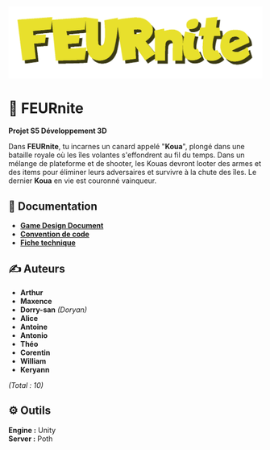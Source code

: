 ![alt text](logo.png)

# 🐥 FEURnite

**Projet S5 Développement 3D**

Dans **FEURnite**, tu incarnes un canard appelé "**Koua**", plongé dans une bataille royale où les îles volantes s'effondrent au fil du temps. Dans un mélange de plateforme et de shooter, les Kouas devront looter des armes et des items pour éliminer leurs adversaires et survivre à la chute des îles. Le dernier **Koua** en vie est couronné vainqueur.

## 📖 Documentation

- **[Game Design Document](docs/GDD.md)**
- **[Convention de code](docs/convention-de-code.md)**
- **[Fiche technique](docs/fiche-technique.md)**


## ✍️ Auteurs

- **Arthur**
- **Maxence**
- **Dorry-san** *(Doryan)*
- **Alice**
- **Antoine**
- **Antonio**
- **Théo**
- **Corentin**
- **William**
- **Keryann**

*(Total : 10)*

## ⚙️ Outils

**Engine :** Unity  
**Server :** Poth
